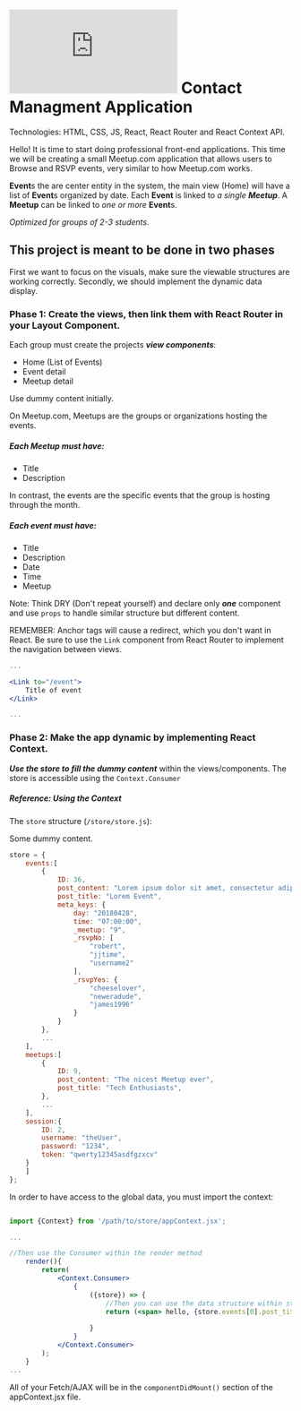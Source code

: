 # ![alt text](https://assets.breatheco.de/apis/img/images.php?blob&random&cat=icon&tags=breathecode,32) Contact Managment Application 

Technologies: HTML, CSS, JS, React, React Router and React Context API.

Hello! It is time to start doing professional front-end applications. This time
we will be creating a small Meetup.com application that allows users to Browse and RSVP events, very similar to how Meetup.com works.

**Event**s the are center entity in the system, the main view (Home) will have a list of **Event**s organized by date.
Each **Event** is linked to _a single **Meetup**_.
A **Meetup** can be linked to _one or more_ **Event**s.

_Optimized for groups of 2-3 students._

## This project is meant to be done in two phases

First we want to focus on the visuals, make sure the viewable structures are working correctly. 
Secondly, we should implement the dynamic data display.

### Phase 1: Create the views, then link them with React Router in your Layout Component.

Each group must create the projects ***view components***: 
- Home (List of Events)
- Event detail
- Meetup detail

Use dummy content initially. 

On Meetup.com, Meetups are the groups or organizations hosting the events. 

##### Each Meetup must have:
- Title
- Description


In contrast, the events are the specific events that the group is hosting through the month. 

##### Each event must have:
- Title
- Description
- Date
- Time
- Meetup



Note: Think DRY (Don't repeat yourself) and declare only ***one*** component and use ```props``` to handle similar structure but different content.

REMEMBER: Anchor tags will cause a redirect, which you don't want in React. Be sure to use the ``` Link ``` component from React Router to implement the navigation between views.

```jsx
...

<Link to="/event">
	Title of event
</Link>

...
```


### Phase 2: Make the app dynamic by implementing React Context.

***Use the store to fill the dummy content*** within the views/components. The store is accessible using the ```Context.Consumer```

##### Reference: Using the Context

The `store` structure (```/store/store.js```):

Some dummy content.

```javascript
store = {
    events:[
        {
            ID: 36,
            post_content: "Lorem ipsum dolor sit amet, consectetur adipiscing elit. Sed nec libero consectetur risus vehicula interdum eu at elit. Proin a commodo erat, eu molestie ipsum. Aliquam tristique nunc a est tristique, et convallis risus ullamcorper. Fusce nec massa ac enim pellentesque ornare. Pellentesque non sapien varius, pellentesque tellus sit amet, facilisis justo. Duis rhoncus nunc id elementum dapibus. Sed dictum lacinia vestibulum.",
            post_title: "Lorem Event",
            meta_keys: {
                day: "20180428",
                time: "07:00:00",
                _meetup: "9",
                _rsvpNo: [
                    "robert",
                    "jjtime",
                    "username2"
                ],
                _rsvpYes: {
                    "cheeselover",
                    "neweradude",
                    "james1996"
                }
            }
        },
        ...
    ],
    meetups:[
        {
            ID: 9,
            post_content: "The nicest Meetup ever",
            post_title: "Tech Enthusiasts",
        },
        ...
    ],
    session:{
        ID: 2,
        username: "theUser",
        password: "1234",
        token: "qwerty12345asdfgzxcv"
    }
    ]
};
```

In order to have access to the global data, you must import the context: 
```jsx

import {Context} from '/path/to/store/appContext.jsx';

...

//Then use the Consumer within the render method
    render(){
        return(
            <Context.Consumer>
                {
                    ({store}) => {
                        //Then you can use the data structure within store into 
                        return (<span> hello, {store.events[0].post_title} </span>);
                        
                    }
                }
            </Context.Consumer>
        );
    }
...

```

All of your Fetch/AJAX will be in the ```componentDidMount()``` section of the appContext.jsx file.
